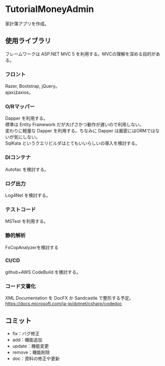# TutorialMoneyAdmin
家計簿アプリを作成。

## 使用ライブラリ
フレームワークは ASP.NET MVC 5 を利用する。MVCの理解を深める目的がある。  

### フロント
Razer, Bootstrap, jQuery。  
ajaxはaxios。  

### O/Rマッパー
Dapper を利用する。  
標準は Entity Framework だが大げさかつ動作が遅いので利用しない。  
変わりに軽量な Dapper を利用する。ちなみに Dapper は厳密にはORMではないが気にしない。  
SqlKata というクエリビルダはとてもいいらしいの導入を検討する。

### DIコンテナ
Autofac を検討する。  

### ログ出力
Log4Net を検討する。

### テストコード
MSTest を利用する。

### 静的解析
FxCopAnalyzerを検討する

### CI/CD
github+AWS CodeBuild を検討する。

### コード文書化
XML Documentation を DocFX か Sandcastle で整形する予定。  
https://docs.microsoft.com/ja-jp/dotnet/csharp/codedoc


## コミット
- fix：バグ修正
- add：機能追加
- update：機能変更
- remove：機能削除
- doc：資料の修正や更新